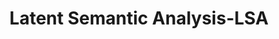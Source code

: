 ---
word: "true"

title: "Latent Semantic Analysis-LSA"

categories: ['']

tags: ['Latent', 'Semantic', 'Analysis', 'LSA']

arwords: 'تحليل الدلالات الكامنة'

arexps: []

enwords: ['Latent Semantic Analysis-LSA']

enexps: []

arlexicons: 'ح'

enlexicons: 'L'

authors: ['Ruqayya Roshdy']

translators: ['X']

citations: 'تطبيقات أساسية في المعالجة الآلية للغة العربية'

sources: 'مركز الملك عبدالله بن عبدالعزيز الدولي لخدمة اللغة العربية'

slug: ""
---